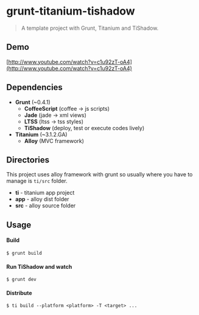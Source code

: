 # grunt-titanium-tishadow
> A template project with Grunt, Titanium and TiShadow.


## Demo
[http://www.youtube.com/watch?v=c1u92zT-oA4](http://www.youtube.com/watch?v=c1u92zT-oA4)

## Dependencies
 * **Grunt** (~0.4.1)
   * **CoffeeScript** (coffee -> js scripts)
   * **Jade** (jade -> xml views)
   * **LTSS** (ltss -> tss styles)
   * **TiShadow** (deploy, test or execute codes lively)
 * **Titanium** (~3.1.2.GA)
   * **Alloy** (MVC framework)


## Directories
This project uses alloy framework with grunt so usually where you have to manage is `ti/src` folder.

 * **ti** - titanium app project
  * **app** - alloy dist folder
  * **src** - alloy source folder
  

## Usage

#### Build
```Shell
$ grunt build
```
#### Run TiShadow and watch
```Shell
$ grunt dev
```
#### Distribute
```Shell
$ ti build --platform <platform> -T <target> ...
```

